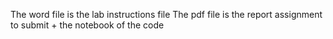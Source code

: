 The word file is the lab instructions file
The pdf file is the report assignment to submit + the notebook of the code
